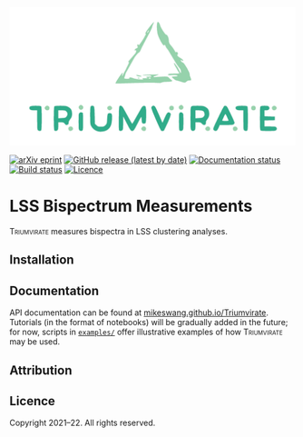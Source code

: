 ![Triumvirate](https://github.com/MikeSWang/Triumvirate/raw/main/docs/source/_static/Triumvirate.png)

[![arXiv eprint](
https://img.shields.io/badge/arXiv-yymm.nnnnn-important
)](https://arxiv.org/abs/yymm.nnnnn)
[![GitHub release (latest by date)](
https://img.shields.io/github/v/release/MikeSWang/Triumvirate?label=release
)](https://github.com/MikeSWang/Triumvirate/releases/latest)
[![Documentation status](
https://readthedocs.org/projects/triumvirate/badge/?version=latest
)](https://triumvirate.readthedocs.io/en/latest)
[![Build status](
https://travis-ci.com/MikeSWang/Triumvirate.svg?branch=main
)](https://travis-ci.com/MikeSWang/Triumvirate)
[![Licence](
https://img.shields.io/badge/licence-GPLv3-informational
)](https://github.com/mikeswang/Triumvirate/tree/main/LICENCE)


# LSS Bispectrum Measurements

<span style="font-variant: small-caps">Triumvirate</span> measures bispectra
in LSS clustering analyses.


## Installation


## Documentation

API documentation can be found at [mikeswang.github.io/Triumvirate](
https://mikeswang.github.io/Triumvirate).  Tutorials (in the format of
notebooks) will be gradually added in the future; for now, scripts in
[``examples/``](
https://github.com/MikeSWang/Triumvirate/tree/main/examples) offer
illustrative examples of how
<span style="font-variant: small-caps">Triumvirate</span> may be used.


## Attribution


## Licence

Copyright 2021–22. All rights reserved.

